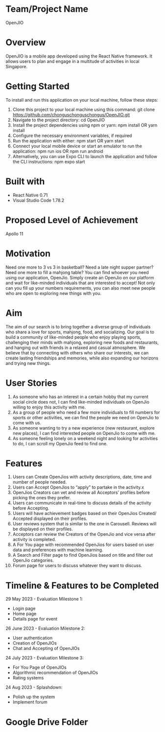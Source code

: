 # Team/Project Name
OpenJIO

# Overview
OpenJIO is a mobile app developed using the React Native framework. It allows users to plan and engage in a multitude of activities in local Singapore.

# Getting Started
To install and run this application on your local machine, follow these steps:

1. Clone this project to your local machine using this command: git clone https://github.com/chonguschonguschongus/OpenJIO.git
2. Navigate to the project directory: cd OpenJIO
3. Install the project dependencies using npm or yarn: npm install OR yarn install
4. Configure the necessary environment variables, if required
5. Run the application with either: npm start OR yarn start
6. Connect your local mobile device or start an emulator to run the application: npm run ios OR npm run android
7. Alternatively, you can use Expo CLI to launch the application and follow the CLI instructions: npm expo start


# Built with
- React Native 0.71
- Visual Studio Code 1.78.2
  
# Proposed Level of Achievement
Apollo 11 

# Motivation
Need one more to 3 vs 3 in basketball? Need a late night supper partner? Need one more to fill a mahjong table? You can find whoever you need using our application, OpenJio. Simply create an OpenJio on our platform and wait for like-minded individuals that are interested to accept! Not only can you fill up your numbers requirements, you can also meet new people who are open to exploring new things with you.
 

# Aim
The aim of our search is to bring together a diverse group of individuals who share a love for sports, mahjong, food, and socializing. Our goal is to build a community of like-minded people who enjoy playing sports, challenging their minds with mahjong, exploring new foods and restaurants, and hanging out with friends in a relaxed and casual atmosphere. We believe that by connecting with others who share our interests, we can create lasting friendships and memories, while also expanding our horizons and trying new things.


# User Stories
1. As someone who has an interest in a certain hobby that my current social circle does not, I can find like-minded individuals on OpenJio willing to enjoy this activity with me.
2. As a group of people who need a few more individuals to fill numbers for sports or other activities, we can find the people we need on OpenJio to come with us.
3. As someone wanting to try a new experience (new restaurant, explore new places), I can find interested people on OpenJio to come with me.
4. As someone feeling lonely on a weekend night and looking for activities to do, I can scroll my OpenJio feed to find one.


# Features
1. Users can Create OpenJios with activity descriptions, date, time and number of people needed.
2. Users can Accept OpenJios to “apply” to partake in the activity.x
3. OpenJios Creators can vet and review all Acceptors’ profiles before picking the ones they prefer.
4. Users can communicate in real-time to discuss details of the activity before Accepting.
5. Users will have achievement badges based on their OpenJios Created/ Accepted displayed on their profiles.
6. User reviews system that is similar to the one in Carousell. Reviews will be displayed on their profiles.
7. Acceptors can review the Creators of the OpenJio and vice versa after activity is completed.
8. A For You page with recommended OpenJios for users based on user data and preferences with machine learning.
9. A Search and Filter page to find OpenJios based on title and filter out OpenJio categories.
10. Forum page for users to discuss whatever they want to discuss. 


# Timeline & Features to be Completed
29 May 2023 - Evaluation Milestone 1: 
- Login page
- Home page
- Details page for event

26 June 2023 - Evaluation Milestone 2: 
- User authentication
- Creation of OpenJIOs
- Chat and Accepting of OpenJIOs

24 July 2023 - Evaluation Milestone 3: 
- For You Page of OpenJIOs
- Algorithmic recommendation of OpenJIOs
- Rating systems

24 Aug 2023 - Splashdown:
- Polish up the system
- Implement forum

# Google Drive Folder

